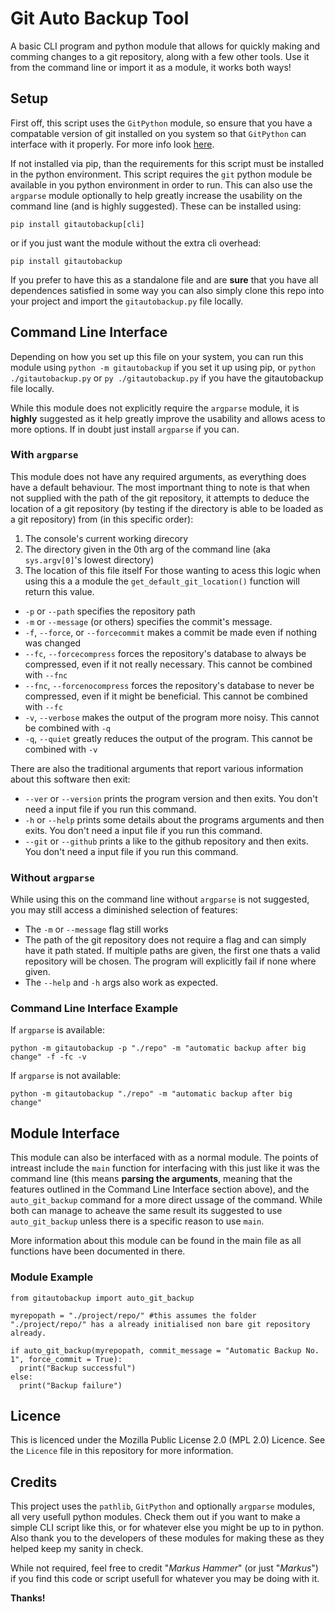 # Git Auto Backup Tool

A basic CLI program and python module that allows for quickly making and comming changes to a git repository, along with a few other tools. Use it from the command line or import it as a module, it works both ways!

## Setup

First off, this script uses the ``GitPython`` module, so ensure that you have a compatable version of git installed on you system so that ``GitPython`` can interface with it properly. For more info look [here](https://github.com/gitpython-developers/GitPython).

If not installed via pip, than the requirements for this script must be installed in the python environment. This script requires the ``git`` python module be available in you python environment in order to run. This can also use the ``argparse`` module optionally to help greatly increase the usability on the command line (and is highly suggested). These can be installed using:

``pip install gitautobackup[cli]``

or if you just want the module without the extra cli overhead:

``pip install gitautobackup``

If you prefer to have this as a standalone file and are **sure** that you have all dependences satisfied in some way you can also simply clone this repo into your project and import the ``gitautobackup.py`` file locally.

## Command Line Interface

Depending on how you set up this file on your system, you can run this module using ``python -m gitautobackup`` if you set it up using pip, or ``python ./gitautobackup.py`` or ``py ./gitautobackup.py`` if you have the gitautobackup file locally.

While this module does not explicitly require the ``argparse`` module, it is **highly** suggested as it help greatly improve the usability and allows acess to more options. If in doubt just install ``argparse`` if you can.

### With ``argparse``

This module does not have any required arguments, as everything does have a default behaviour. The most importnant thing to note is that when not supplied with the path of the git repository, it attempts to deduce the location of a git repository (by testing if the directory is able to be loaded as a git repository) from (in this specific order):

1. The console's current working direcory
2. The directory given in the 0th arg of the command line (aka ``sys.argv[0]``'s lowest directory)
3. The location of this file itself
   For those wanting to acess this logic when using this a  a module the ``get_default_git_location()`` function will return this value.

- ``-p`` or ``--path`` specifies the repository path
- ``-m`` or ``--message`` (or others) specifies the commit's message.
- ``-f``, ``--force``, or ``--forcecommit`` makes a commit be made even if nothing was changed
- ``--fc``, ``--forcecompress`` forces the repository's database to always be compressed, even if it not really necessary. This cannot be combined with ``--fnc``
- ``--fnc``, ``--forcenocompress`` forces the repository's database to never be compressed, even if it might be beneficial. This cannot be combined with ``--fc``
- ``-v``, ``--verbose`` makes the output of the program more noisy. This cannot be combined with ``-q``
- ``-q``, ``--quiet`` greatly reduces the output of the program. This cannot be combined with ``-v``

There are also the traditional arguments that report various information about this software then exit:

- ``--ver`` or ``--version`` prints the program version and then exits. You don't need a input file if you run this command.
- ``-h`` or ``--help`` prints some details about the programs arguments and then exits. You don't need a input file if you run this command.
- ``--git`` or ``--github`` prints a like to the github repository and then exits. You don't need a input file if you run this command.

### Without ``argparse``

While using this on the command line without ``argparse`` is not suggested, you may still access a diminished selection of features:

- The ``-m`` or ``--message`` flag still works
- The path of the git repository does not require a flag and can simply have it path stated. If multiple paths are given, the first one thats a valid repository will be chosen. The program will explicitly fail if none where given.
- The ``--help`` and ``-h`` args also work as expected.

### Command Line Interface Example

If ``argparse`` is available:

```bash:
python -m gitautobackup -p "./repo" -m "automatic backup after big change" -f -fc -v
```

If ``argparse`` is not available:

```bash:
python -m gitautobackup "./repo" -m "automatic backup after big change"
```

## Module Interface

This module can also be interfaced with as a normal module. The points of intreast include the ``main`` function for interfacing with this just like it was the command line (this means **parsing the arguments**, meaning that the features outlined in the Command Line Interface section above), and the ``auto_git_backup`` command for a more direct ussage of the command.
While both can manage to acheave the same result its suggested to use ``auto_git_backup`` unless there is a specific reason to use ``main``.

More information about this module can be found in the main file as all functions have been documented in there.

### Module Example

```python:
from gitautobackup import auto_git_backup

myrepopath = "./project/repo/" #this assumes the folder "./project/repo/" has a already initialised non bare git repository already.

if auto_git_backup(myrepopath, commit_message = "Automatic Backup No. 1", force_commit = True):
  print("Backup successful")
else:
  print("Backup failure")
```

## Licence

This is licenced under the Mozilla Public License 2.0 (MPL 2.0) Licence. See the ``Licence`` file in this repository for more information.

## Credits

This project uses the ``pathlib``, ``GitPython`` and optionally ``argparse`` modules, all very usefull python modules. Check them out if you want to make a simple CLI script like this, or for whatever else you might be up to in python. Also thank you to the developers of these modules for making these as they helped keep my sanity in check.

While not required, feel free to credit "*Markus Hammer*" (or just "*Markus*") if you find this code or script usefull for whatever you may be doing with it.

**Thanks!**

